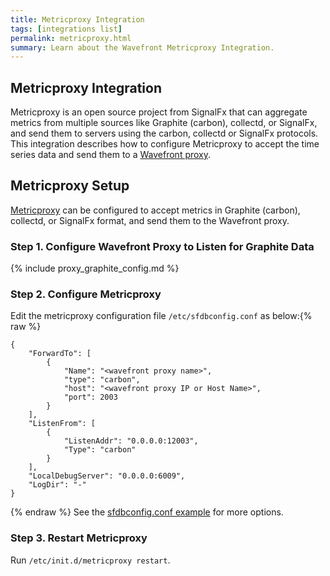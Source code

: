 ```yaml
---
title: Metricproxy Integration
tags: [integrations list]
permalink: metricproxy.html
summary: Learn about the Wavefront Metricproxy Integration.
---
```

## Metricproxy Integration

Metricproxy is an open source project from SignalFx that can aggregate metrics from multiple sources like Graphite (carbon), collectd, or SignalFx, and send them to servers using the carbon, collectd or SignalFx protocols. This integration describes how to configure Metricproxy to accept the time series data and send them to a [Wavefront proxy](https://docs.wavefront.com/proxies.html).
## Metricproxy Setup
[Metricproxy](https://github.com/signalfx/metricproxy) can be configured to accept metrics in Graphite (carbon), collectd, or SignalFx format, and send them to the Wavefront proxy.

### Step 1. Configure Wavefront Proxy to Listen for Graphite Data

{% include proxy_graphite_config.md %}

### Step 2. Configure Metricproxy

Edit the metricproxy configuration file `/etc/sfdbconfig.conf` as below:{% raw %}
```
{
    "ForwardTo": [
        {
            "Name": "<wavefront proxy name>",
            "type": "carbon",
            "host": "<wavefront proxy IP or Host Name>",
            "port": 2003
        }
    ],
    "ListenFrom": [
        {
            "ListenAddr": "0.0.0.0:12003",
            "Type": "carbon"
        }
    ],
    "LocalDebugServer": "0.0.0.0:6009",
    "LogDir": "-"
}
```
{% endraw %}
See the [sfdbconfig.conf example](https://github.com/signalfx/metricproxy/blob/master/exampleSfdbproxy.conf) for more options.

### Step 3. Restart Metricproxy

Run `/etc/init.d/metricproxy restart`.


